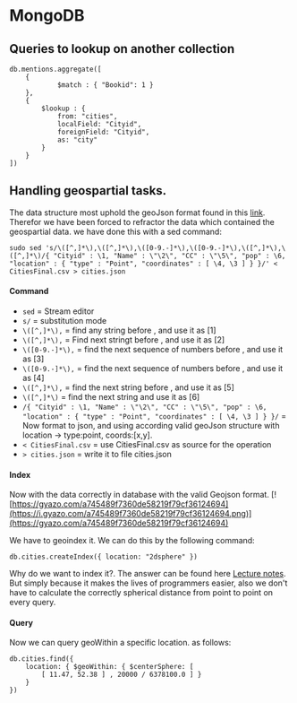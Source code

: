 # MongoDB

## Queries to lookup on another collection

```
db.mentions.aggregate([
    {
            $match : { "Bookid": 1 }
    },
    {
        $lookup : {
            from: "cities",
            localField: "Cityid",
            foreignField: "Cityid",
            as: "city"
        }
    }
])
```
## Handling geospartial tasks.
The data structure most uphold the geoJson format found in this [link](https://docs.mongodb.com/manual/reference/geojson/).
Therefor we have been forced to refractor the data which contained the geospartial data. we have done this with a sed command:
```
sudo sed 's/\([^,]*\),\([^,]*\),\([0-9.-]*\),\([0-9.-]*\),\([^,]*\),\([^,]*\)/{ "Cityid" : \1, "Name" : \"\2\", "CC" : \"\5\", "pop" : \6, "location" : { "type" : "Point", "coordinates" : [ \4, \3 ] } }/' < CitiesFinal.csv > cities.json
```
#### Command
- ```sed``` = Stream editor
- ```s/``` = substitution mode
- ```\([^,]*\),``` = find any string before , and use it as [1]
- ```\([^,]*\),``` = Find next stringt before , and use it as [2]
- ```\([0-9.-]*\),``` = find the next sequence of numbers before , and use it as [3]
- ```\([0-9.-]*\),``` = find the next sequence of numbers before , and use it as [4]
- ```\([^,]*\),``` = find the next string before , and use it as [5]
- ```\([^,]*\)``` = find the next string and use it as [6]
- ```/{ "Cityid" : \1, "Name" : \"\2\", "CC" : \"\5\", "pop" : \6, "location" : { "type" : "Point", "coordinates" : [ \4, \3 ] } }/``` = Now format to json, and using according valid geoJson structure with location -> type:point, coords:[x,y].
- ```< CitiesFinal.csv``` = use CitiesFinal.csv as source for the operation
- ```> cities.json``` = write it to file cities.json

#### Index
Now with the data correctly in database with the valid Geojson format.
[![https://gyazo.com/a745489f7360de58219f79cf36124694](https://i.gyazo.com/a745489f7360de58219f79cf36124694.png)](https://gyazo.com/a745489f7360de58219f79cf36124694)

We have to geoindex it. We can do this by the following command:
```
db.cities.createIndex({ location: "2dsphere" })
```

Why do we want to index it?. The answer can be found here [Lecture notes](https://github.com/datsoftlyngby/soft2018spring-databases-teaching-material/blob/master/lecture_notes/03-MongoDB_Modelling.ipynb). But simply because it makes the lives of programmers easier, also we don't have to calculate the correctly spherical distance from point to point on every query.

#### Query
Now we can query geoWithin a specific location. as follows:
```
db.cities.find({
    location: { $geoWithin: { $centerSphere: [
        [ 11.47, 52.38 ] , 20000 / 6378100.0 ] }
    }
})
```
